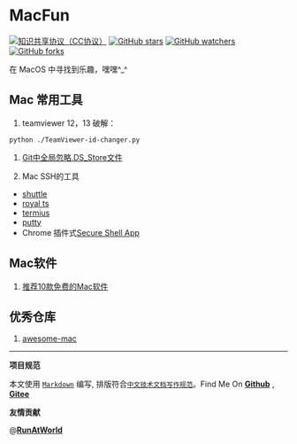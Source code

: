 # MacFun

[![知识共享协议（CC协议）](https://img.shields.io/badge/License-Creative%20Commons-DC3D24.svg)](https://creativecommons.org/licenses/by-nc-sa/4.0/deed.zh)
[![GitHub stars](https://img.shields.io/github/stars/hbulpf/MacFun.svg?label=Stars)](https://github.com/hbulpf/MacFun)
[![GitHub watchers](https://img.shields.io/github/watchers/hbulpf/MacFun.svg?label=Watchers)](https://github.com/hbulpf/MacFun/watchers)
[![GitHub forks](https://img.shields.io/github/forks/hbulpf/MacFun.svg?label=Forks)](https://github.com/hbulpf/MacFun/fork)

在 MacOS 中寻找到乐趣，嘿嘿^_^

## Mac 常用工具
1. teamviewer 12，13 破解：
```
python ./TeamViewer-id-changer.py
```
1. [Git中全局忽略.DS_Store文件](https://www.jianshu.com/p/8c0d262e49a6)

1. Mac SSH的工具 
  - [shuttle](http://fitztrev.github.io/shuttle/)
  - [royal ts](https://www.royalapps.com/ts/mac/features)
  - [termius](https://termius.com/)
  - [putty](https://formac.informer.com/putty)
  - Chrome 插件式[Secure Shell App](https://link.zhihu.com/?target=https%3A//chrome.google.com/webstore/detail/secure-shell/pnhechapfaindjhompbnflcldabbghjo%3Futm_source%3Dchrome-app-launcher-info-dialog)

## Mac软件

1. [推荐10款免费的Mac软件](推荐10款免费的Mac软件.md)

## 优秀仓库

1. [awesome-mac](https://github.com/hbulpf/awesome-mac)


----------------------------------------

**项目规范**

本文使用 [`Markdown`](https://www.markdownguide.org/basic-syntax) 编写, 排版符合[`中文技术文档写作规范`](https://github.com/hbulpf/document-style-guide)。Find Me On [**Github**](https://github.com/hbulpf/MacFun) , [**Gitee**](https://gitee.com/sifangcloud/MacFun)

**友情贡献**

@[**RunAtWorld**](http://www.github.com/RunAtWorld)  &nbsp;

